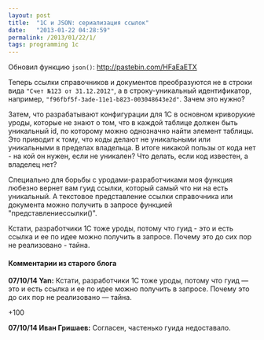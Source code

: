 ```yaml
---
layout: post
title:  "1С и JSON: сериализация ссылок"
date:   "2013-01-22 04:28:59"
permalink: /2013/01/22/1/
tags: programming 1c
---
```


Обновил функцию `json()`: http://pastebin.com/HFaEaETX

Теперь ссылки справочников и документов преобразуются не в строки вида
`"Счет №123 от 31.12.2012"`, а в строку-уникальный идентификатор,
например, `"f96fbf5f-3ade-11e1-b823-003048643e2d"`. Зачем это нужно?

Затем, что разрабатывают конфигурации для 1С в основном криворукие
уроды, которые не знают о том, что в каждой таблице должен быть
уникальный id, по которому можно однозначно найти элемент таблицы. Это
приводит к тому, что коды делают не уникальными или уникальными в
пределах владельца. В итоге никакой пользы от кода нет - на кой он
нужен, если не уникален? Что делать, если код известен, а владелец
нет?

Специально для борьбы с уродами-разработчиками моя функция любезно
вернет вам гуид ссылки, который самый что ни на есть уникальный.  А
текстовое представление ссылки справочника или документа можно
получить в запросе функцией "представлениессылки()".

Кстати, разработчики 1С тоже уроды, потому что гуид - это и есть
ссылка и ее по идее можно получить в запросе. Почему это до сих пор не
реализовано - тайна.


#### Комментарии из старого блога

**07/10/14 Yan:** Кстати, разработчики 1С тоже уроды, потому что гуид
  — это и есть ссылка и ее по идее можно получить в запросе. Почему
  это до сих пор не реализовано — тайна.

+100


**07/10/14 Иван Гришаев:** Согласен, частенько гуида недоставало.
